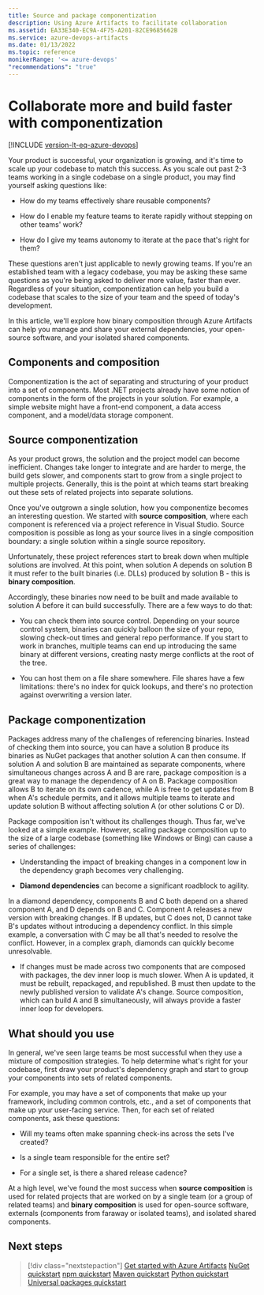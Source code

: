 ```yaml
---
title: Source and package componentization
description: Using Azure Artifacts to facilitate collaboration
ms.assetid: EA33E340-EC9A-4F75-A201-82CE9685662B
ms.service: azure-devops-artifacts
ms.date: 01/13/2022
ms.topic: reference
monikerRange: '<= azure-devops'
"recommendations": "true"
---
```


# Collaborate more and build faster with componentization

[!INCLUDE [version-lt-eq-azure-devops](../includes/version-lt-eq-azure-devops.md)]

Your product is successful, your organization is growing, and it's time to scale up your codebase to match this success. As you scale out past 2-3 teams working in a single codebase on a single product, you may find yourself asking questions like:

- How do my teams effectively share reusable components?

- How do I enable my feature teams to iterate rapidly without stepping on other teams' work?

- How do I give my teams autonomy to iterate at the pace that's right for them?

These questions aren't just applicable to newly growing teams. If you're an established team with a legacy codebase, you may be asking these same questions as you're being asked to deliver more value, faster than ever. Regardless of your situation, componentization can help you build a codebase that scales to the size of your team and the speed of today's development.

In this article, we'll explore how binary composition through Azure Artifacts can help you manage and share your external dependencies, your open-source software, and your isolated shared components.

## Components and composition

Componentization is the act of separating and structuring of your product into a set of components. Most .NET projects already have some notion of components in the form of the projects in your solution. For example, a simple website might have a front-end component, a data access component, and a model/data storage component.

## Source componentization

As your product grows, the solution and the project model can become inefficient. Changes take longer to integrate and are harder to merge, the build gets slower, and components start to grow from a single project to multiple projects. Generally, this is the point at which teams start breaking out these sets of related projects into separate solutions.

Once you've outgrown a single solution, how you componentize becomes an interesting question. We started with **source composition**, where each component is referenced via a project reference in Visual Studio. Source composition is possible as long as your source lives in a single composition boundary: a single solution within a single source repository.

Unfortunately, these project references start to break down when multiple solutions are involved. At this point, when solution A depends on solution B it must refer to the built binaries (i.e. DLLs) produced by solution B - this is **binary composition**.

Accordingly, these binaries now need to be built and made available to solution A before it can build successfully. There are a few ways to do that:

- You can check them into source control. Depending on your source control system, binaries can quickly balloon the size of your repo, slowing check-out times and general repo performance. If you start to work in branches, multiple teams can end up introducing the same binary at different versions, creating nasty merge conflicts at the root of the tree.

- You can host them on a file share somewhere. File shares have a few limitations: there's no index for quick lookups, and there's no protection against overwriting a version later.

## Package componentization

Packages address many of the challenges of referencing binaries. Instead of checking them into source, you can have a solution B produce its binaries as NuGet packages that another solution A can then consume. If solution A and solution B are maintained as separate components, where simultaneous changes across A and B are rare, package composition is a great way to manage the dependency of A on B. Package composition allows B to iterate on its own cadence, while A is free to get updates from B when A's schedule permits, and it allows multiple teams to iterate and update solution B without affecting solution A (or other solutions C or D).

Package composition isn't without its challenges though. Thus far, we've looked at a simple example. However, scaling package composition up to the size of a large codebase (something like Windows or Bing) can cause a series of challenges:

- Understanding the impact of breaking changes in a component low in the dependency graph becomes very challenging.

- **Diamond dependencies** can become a significant roadblock to agility.

In a diamond dependency, components B and C both depend on a shared component A, and D depends on B and C.
Component A releases a new version with breaking changes. If B updates, but C does not, D cannot take B's updates without introducing a dependency conflict.
In this simple example, a conversation with C may be all that's needed to resolve the conflict. However, in a complex graph, diamonds can quickly become unresolvable.

- If changes must be made across two components that are composed with packages, the dev inner loop is much slower. When A is updated, it must be rebuilt, repackaged, and republished.
B must then update to the newly published version to validate A's change. Source composition, which can build A and B simultaneously, will always provide a faster inner loop for developers.

## What should you use

In general, we've seen large teams be most successful when they use a mixture of composition strategies. To help determine what's right for your codebase, first draw your product's dependency graph and start to group your components into sets of related components.

For example, you may have a set of components that make up your framework, including common controls, etc., and a set of components that make up your user-facing service.
Then, for each set of related components, ask these questions:

- Will my teams often make spanning check-ins across the sets I've created?

- Is a single team responsible for the entire set?

- For a single set, is there a shared release cadence?

At a high level, we've found the most success when **source composition** is used for related projects that are worked on by a single team (or a group of related teams) and **binary composition** is used for open-source software, externals (components from faraway or isolated teams), and isolated shared components.

## Next steps

> [!div class="nextstepaction"]
> [Get started with Azure Artifacts](start-using-azure-artifacts.md)
> [NuGet quickstart](get-started-nuget.md)
> [npm quickstart](get-started-npm.md)
> [Maven quickstart](get-started-maven.md)
> [Python quickstart](quickstarts/python-packages.md)
> [Universal packages quickstart](quickstarts/universal-packages.md)
